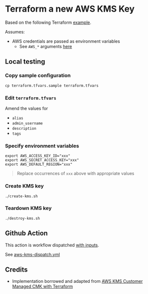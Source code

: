 # Terraform a new AWS KMS Key

Based on the following Terraform [example](https://registry.terraform.io/providers/hashicorp/aws/latest/docs/resources/kms_key#example-usage).

Assumes:

* AWS credentials are passed as environment variables
  * See `AWS_*` arguments [here](https://registry.terraform.io/providers/hashicorp/aws/latest/docs#environment-variables)


## Local testing

### Copy sample configuration

```
cp terraform.tfvars.sample terraform.tfvars
```

### Edit `terraform.tfvars`

Amend the values for

* `alias`
* `admin_username`
* `description`
* `tags`


### Specify environment variables

```
export AWS_ACCESS_KEY_ID="xxx"
export AWS_SECRET_ACCESS_KEY="xxx"
export AWS_DEFAULT_REGION="xxx"
```
> Replace occurrences of `xxx` above with appropriate values

### Create KMS key

```
./create-kms.sh
```

### Teardown KMS key

```
./destroy-kms.sh
```


## Github Action

This action is workflow dispatched [with inputs](https://docs.github.com/en/actions/using-workflows/workflow-syntax-for-github-actions#onworkflow_dispatchinputs).

See [aws-kms-dispatch.yml](../../../.github/workflows/aws-kms-dispatch.yml)


## Credits

* Implementation borrowed and adapted from [AWS KMS Customer Managed CMK with Terraform](https://cloudly.engineer/2020/aws-kms-customer-managed-cmk-with-terraform/aws/)
